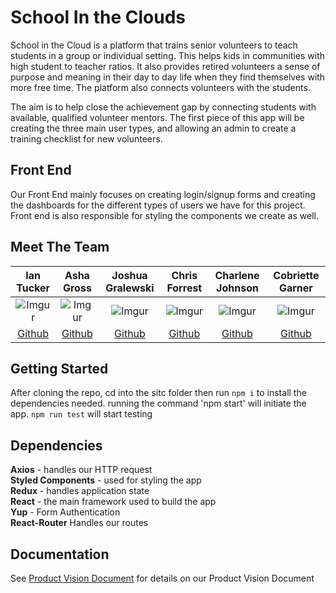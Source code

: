 
# School In the Clouds

School in the Cloud is a platform that trains senior volunteers to teach students in a group or individual setting. This helps kids in communities with high student to teacher ratios. It also provides retired volunteers a sense of purpose and meaning in their day to day life when they find themselves with more free time. The platform also connects volunteers with the students.

The aim is to help close the achievement gap by connecting students with available, qualified volunteer mentors. The first piece of this app will be creating the three main user types, and allowing an admin to create a training checklist for new volunteers.

## Front End

Our Front End mainly focuses on creating login/signup forms and creating the dashboards for the different types of users we have for this project. Front end is also responsible for styling the components we create as well.

##  Meet The Team

| Ian Tucker | Asha Gross | Joshua Gralewski | Chris Forrest | Charlene Johnson | Cobriette Garner |
|:--:|:--:|:--:|:--:|:--:|:--:|
|![Imgur](https://i.imgur.com/BD6cSkA.png)|![Imgur](https://i.imgur.com/35KSoYO.png)|![Imgur](https://i.imgur.com/IkXkmTr.jpg)|![Imgur](https://i.imgur.com/fFCNnrY.jpg)|![Imgur](https://i.imgur.com/dYiTREs.jpg)|![Imgur](https://i.imgur.com/fTxagWj.jpg)|
| [Github](https://github.com/Iandecisiv)|[Github](https://github.com/ashagross)|[Github](https://github.com/jgralews3)|  [Github](https://github.com/Chris-Forrest)  |[Github](https://github.com/charlene-johnson)|[Github](https://github.com/Cobrettie)

## Getting Started

After cloning the repo, cd into the sitc folder then run  `npm i` to install the dependencies needed. running the command 'npm start' will initiate the app.  `npm run test`  will start testing

## Dependencies

**Axios**  - handles our HTTP request    
**Styled Components**  - used for styling the app    
**Redux**  - handles application state   
**React**  - the main framework used to build the app   
**Yup** - Form Authentication  
**React-Router** Handles our routes  

## Documentation 

See  [Product Vision Document](https://docs.google.com/document/d/1GMZxWpa89wWbfL-hQ887QK5dGVn8he1Xk4ZmV6bRPGU/edit)  for details on our Product Vision Document